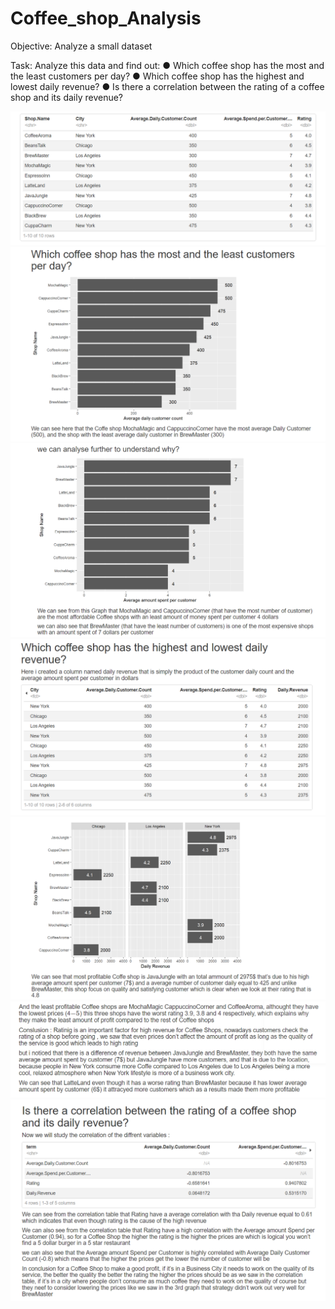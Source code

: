 # Coffee_shop_Analysis

Objective: Analyze a small dataset

Task: Analyze this data and find out:
● Which coffee shop has the most and the least customers per day?
● Which coffee shop has the highest and lowest daily revenue?
● Is there a correlation between the rating of a coffee shop and its daily
revenue?


![App Screenshot](/screenshots/1.png)
![App Screenshot](/screenshots/2.png)
![App Screenshot](/screenshots/3.png)
![App Screenshot](/screenshots/4.png)
![App Screenshot](/screenshots/5.png)
![App Screenshot](/screenshots/6.png)
![App Screenshot](/screenshots/7.png)
